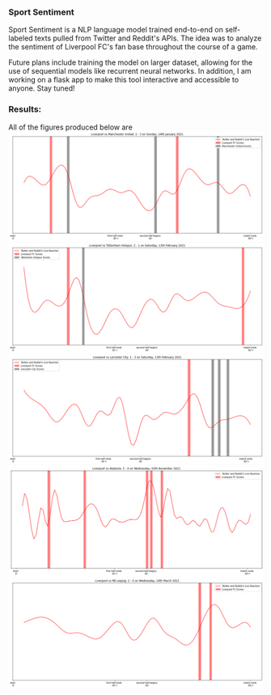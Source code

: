 ### Sport Sentiment
Sport Sentiment is a NLP language model trained end-to-end on self-labeled texts pulled from Twitter and Reddit's APIs. The idea was to analyze the sentiment of Liverpool FC's fan base throughout the course of a game. 

Future plans include training the model on larger dataset, allowing for the use of sequential models like recurrent neural networks. In addition, I am working on a flask app to make this tool interactive and accessible to anyone. Stay tuned!

### Results:
All of the figures produced below are 
![Liverpool FC vs Manchester united](/images/liv_manu.png)
![Liverpool FC vs Manchester united](/images/liv_tot.png)
![Liverpool FC vs Manchester united](/images/liv_leic.png)
![Liverpool FC vs Manchester united](/images/liv_atl.png)
![Liverpool FC vs Manchester united](/images/liv_rb.png)

